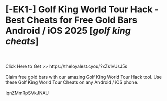 # [-EK1-] Golf King World Tour Hack - Best Cheats for Free Gold Bars Android / iOS 2025 [*golf king cheats*]
<br>
<br>Click Here to Get >> https://theloyalest.cyou/?xZs1vUsJ5s
<br>
<br>Claim free gold bars with our amazing Golf King World Tour Hack tool. Use these Golf King World Tour Cheats on any Android / iOS phone.
<br>
<br>IqnZMmRpSVkJNAU

